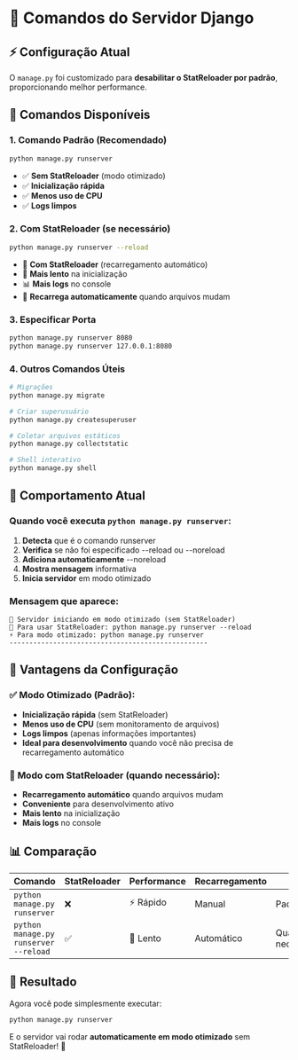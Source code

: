 # 🚀 Comandos do Servidor Django

## ⚡ Configuração Atual

O `manage.py` foi customizado para **desabilitar o StatReloader por padrão**, proporcionando melhor performance.

## 📝 Comandos Disponíveis

### 1. **Comando Padrão (Recomendado)**
```bash
python manage.py runserver
```
- ✅ **Sem StatReloader** (modo otimizado)
- ✅ **Inicialização rápida**
- ✅ **Menos uso de CPU**
- ✅ **Logs limpos**

### 2. **Com StatReloader (se necessário)**
```bash
python manage.py runserver --reload
```
- 🔄 **Com StatReloader** (recarregamento automático)
- 🐌 **Mais lento** na inicialização
- 📊 **Mais logs** no console
- 🔄 **Recarrega automaticamente** quando arquivos mudam

### 3. **Especificar Porta**
```bash
python manage.py runserver 8080
python manage.py runserver 127.0.0.1:8080
```

### 4. **Outros Comandos Úteis**
```bash
# Migrações
python manage.py migrate

# Criar superusuário
python manage.py createsuperuser

# Coletar arquivos estáticos
python manage.py collectstatic

# Shell interativo
python manage.py shell
```

## 🎯 Comportamento Atual

### Quando você executa `python manage.py runserver`:

1. **Detecta** que é o comando runserver
2. **Verifica** se não foi especificado --reload ou --noreload
3. **Adiciona automaticamente** --noreload
4. **Mostra mensagem** informativa
5. **Inicia servidor** em modo otimizado

### Mensagem que aparece:
```
🚀 Servidor iniciando em modo otimizado (sem StatReloader)
📝 Para usar StatReloader: python manage.py runserver --reload
⚡ Para modo otimizado: python manage.py runserver
--------------------------------------------------
```

## 🔧 Vantagens da Configuração

### ✅ **Modo Otimizado (Padrão):**
- **Inicialização rápida** (sem StatReloader)
- **Menos uso de CPU** (sem monitoramento de arquivos)
- **Logs limpos** (apenas informações importantes)
- **Ideal para desenvolvimento** quando você não precisa de recarregamento automático

### 🔄 **Modo com StatReloader (quando necessário):**
- **Recarregamento automático** quando arquivos mudam
- **Conveniente** para desenvolvimento ativo
- **Mais lento** na inicialização
- **Mais logs** no console

## 📊 Comparação

| Comando | StatReloader | Performance | Recarregamento | Uso |
|---------|--------------|-------------|----------------|-----|
| `python manage.py runserver` | ❌ | ⚡ Rápido | Manual | Padrão |
| `python manage.py runserver --reload` | ✅ | 🐌 Lento | Automático | Quando necessário |

## 🎉 Resultado

Agora você pode simplesmente executar:
```bash
python manage.py runserver
```

E o servidor vai rodar **automaticamente em modo otimizado** sem StatReloader! 🚀




